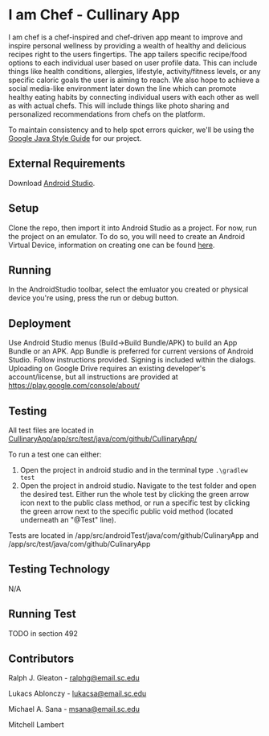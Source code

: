 # I am Chef - Cullinary App

I am chef is a  chef-inspired and chef-driven app meant to improve and inspire personal wellness by providing a wealth of healthy and delicious recipes right to the users fingertips. The app tailers specific recipe/food options to each individual user based on user profile data. This can include things like health conditions, allergies, lifestyle, activity/fitness levels, or any specific caloric goals the user is aiming to reach. We also hope to achieve a social media-like environment later down the line which can promote healthy eating habits by connecting individual users with each other as well as with actual chefs. This will include things like photo sharing and personalized recommendations from chefs on the platform.

To maintain consistency and to help spot errors quicker, we'll be using the [Google Java Style Guide](https://google.github.io/styleguide/javaguide.html) for our project.

## External Requirements
Download [Android Studio](https://developer.android.com/studio).

## Setup
Clone the repo, then import it into Android Studio as a project. For now, run the project on an emulator. To do so, you will need to create an Android Virtual Device, information on creating one can be found [here](https://developer.android.com/studio/run/managing-avds#createavd).  

## Running
In the AndroidStudio toolbar, select the emluator you created or physical device you're using,  press the run or debug button.

## Deployment
Use Android Studio menus (Build->Build Bundle/APK) to build an App Bundle or an APK. App Bundle is preferred for current versions of Android Studio. Follow instructions provided. Signing is included within the dialogs. Uploading on Google Drive requires an existing developer's account/license, but all instructions are provided at https://play.google.com/console/about/

## Testing
All test files are located in [CullinaryApp/app/src/test/java/com/github/CullinaryApp/](https://github.com/SCCapstone/CulinaryApp/tree/main/app/src/test/java/com/github/CulinaryApp)

To run a test one can either:

1. Open the project in android studio and in the terminal type ``` .\gradlew test ```
2. Open the project in android studio. Navigate to the test folder and open the desired test. Either run the whole test by clicking the green arrow icon next to the public class method, or run a specific test by clicking the green arrow next to the specific public void method (located underneath an "@Test" line).

Tests are located in /app/src/androidTest/java/com/github/CulinaryApp and /app/src/test/java/com/github/CulinaryApp

## Testing Technology
N/A

## Running Test
TODO in section 492

## Contributors 
Ralph J. Gleaton - ralphg@email.sc.edu

Lukacs Ablonczy - lukacsa@email.sc.edu

Michael A. Sana - msana@email.sc.edu

Mitchell Lambert
